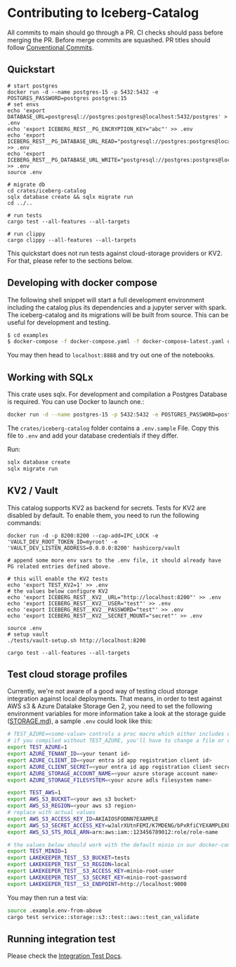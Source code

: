 # Contributing to Iceberg-Catalog
All commits to main should go through a PR. CI checks should pass before merging the PR.
Before merge commits are squashed. PR titles should follow [Conventional Commits](https://www.conventionalcommits.org/en/v1.0.0/).

## Quickstart

```shell
# start postgres
docker run -d --name postgres-15 -p 5432:5432 -e POSTGRES_PASSWORD=postgres postgres:15
# set envs
echo 'export DATABASE_URL=postgresql://postgres:postgres@localhost:5432/postgres' > .env
echo 'export ICEBERG_REST__PG_ENCRYPTION_KEY="abc"' >> .env
echo 'export ICEBERG_REST__PG_DATABASE_URL_READ="postgresql://postgres:postgres@localhost/postgres"' >> .env
echo 'export ICEBERG_REST__PG_DATABASE_URL_WRITE="postgresql://postgres:postgres@localhost/postgres"' >> .env
source .env

# migrate db
cd crates/iceberg-catalog
sqlx database create && sqlx migrate run
cd ../..

# run tests
cargo test --all-features --all-targets

# run clippy
cargo clippy --all-features --all-targets
```

This quickstart does not run tests against cloud-storage providers or KV2. For that, please refer to the sections below.

## Developing with docker compose

The following shell snippet will start a full development environment including the catalog plus its dependencies and a jupyter server with spark. The iceberg-catalog and its migrations will be built from source. This can be useful for development and testing.

```sh
$ cd examples
$ docker-compose -f docker-compose.yaml -f docker-compose-latest.yaml up -d --build
```

You may then head to `localhost:8888` and try out one of the notebooks.

## Working with SQLx

This crate uses sqlx. For development and compilation a Postgres Database is required. You can use Docker to launch
one.:

```sh
docker run -d --name postgres-15 -p 5432:5432 -e POSTGRES_PASSWORD=postgres postgres:15
```
The `crates/iceberg-catalog` folder contains a `.env.sample` File.
Copy this file to `.env` and add your database credentials if they differ.

Run:

```sh
sqlx database create
sqlx migrate run
```

## KV2 / Vault

This catalog supports KV2 as backend for secrets. Tests for KV2 are disabled by default. To enable them, you need to run the following commands:

```shell
docker run -d -p 8200:8200 --cap-add=IPC_LOCK -e 'VAULT_DEV_ROOT_TOKEN_ID=myroot' -e 'VAULT_DEV_LISTEN_ADDRESS=0.0.0.0:8200' hashicorp/vault

# append some more env vars to the .env file, it should already have PG related entries defined above.

# this will enable the KV2 tests
echo 'export TEST_KV2=1' >> .env
# the values below configure KV2
echo 'export ICEBERG_REST__KV2__URL="http://localhost:8200"' >> .env
echo 'export ICEBERG_REST__KV2__USER="test"' >> .env
echo 'export ICEBERG_REST__KV2__PASSWORD="test"' >> .env
echo 'export ICEBERG_REST__KV2__SECRET_MOUNT="secret"' >> .env

source .env
# setup vault
./tests/vault-setup.sh http://localhost:8200

cargo test --all-features --all-targets
```

## Test cloud storage profiles

Currently, we're not aware of a good way of testing cloud storage integration against local deployments. That means, in order to test against AWS s3 & Azure Datalake Storage Gen 2, you need to set the following environment variables for more information take a look at the storage guide ([STORAGE.md](STORAGE.md)), a sample `.env` could look like this:

```sh
# TEST_AZURE=<some-value> controls a proc macro which either includes or excludes the azure tests
# if you compiled without TEST_AZURE, you'll have to change a file or do a cargo clean before rerunning tests. The same applies for the TEST_AWS and TEST_MINIO env vars.
export TEST_AZURE=1
export AZURE_TENANT_ID=<your tenant id>
export AZURE_CLIENT_ID=<your entra id app registration client id>
export AZURE_CLIENT_SECRET=<your entra id app registration client secret>
export AZURE_STORAGE_ACCOUNT_NAME=<your azure storage account name>
export AZURE_STORAGE_FILESYSTEM=<your azure adls filesystem name>

export TEST_AWS=1
export AWS_S3_BUCKET=<your aws s3 bucket>
export AWS_S3_REGION=<your aws s3 region>
# replace with actual values
export AWS_S3_ACCESS_KEY_ID=AKIAIOSFODNN7EXAMPLE
export AWS_S3_SECRET_ACCESS_KEY=wJalrXUtnFEMI/K7MDENG/bPxRfiCYEXAMPLEKEY
export AWS_S3_STS_ROLE_ARN=arn:aws:iam::123456789012:role/role-name

# the values below should work with the default minio in our docker-compose
export TEST_MINIO=1
export LAKEKEEPER_TEST__S3_BUCKET=tests
export LAKEKEEPER_TEST__S3_REGION=local
export LAKEKEEPER_TEST__S3_ACCESS_KEY=minio-root-user
export LAKEKEEPER_TEST__S3_SECRET_KEY=minio-root-password
export LAKEKEEPER_TEST__S3_ENDPOINT=http://localhost:9000
```

You may then run a test via:

```sh
source .example.env-from-above
cargo test service::storage::s3::test::aws::test_can_validate
```

## Running integration test

Please check the [Integration Test Docs](tests/README.md).
